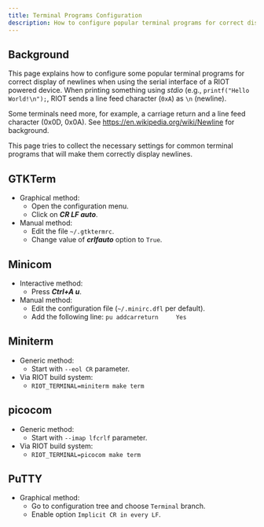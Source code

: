 ```yaml
---
title: Terminal Programs Configuration
description: How to configure popular terminal programs for correct display of newlines
---
```


## Background

This page explains how to configure some popular terminal programs for correct
display of newlines when using the serial interface of a RIOT powered device.
When printing something using *stdio* (e.g., `printf("Hello World!\n");`, RIOT
sends a line feed character (`0xA`) as `\n` (newline).

Some terminals need more, for example, a carriage return and a line feed
character (0x0D, 0x0A). See https://en.wikipedia.org/wiki/Newline for background.

This page tries to collect the necessary settings for common terminal programs
that will make them correctly display newlines.

## GTKTerm

- Graphical method:
    - Open the configuration menu.
    - Click on ***CR LF auto***.
- Manual method:
    - Edit the file `~/.gtktermrc`.
    - Change value of ***crlfauto*** option to `True`.

## Minicom

- Interactive method:
    - Press ***Ctrl+A u***.
- Manual method:
    - Edit the configuration file (`~/.minirc.dfl` per default).
    - Add the following line:
    `pu addcarreturn     Yes`

## Miniterm

- Generic method:
    - Start with `--eol CR` parameter.
- Via RIOT build system:
    - `RIOT_TERMINAL=miniterm make term`

## picocom

- Generic method:
    - Start with `--imap lfcrlf` parameter.
- Via RIOT build system:
    - `RIOT_TERMINAL=picocom make term`

## PuTTY

- Graphical method:
    - Go to configuration tree and choose `Terminal` branch.
    - Enable option `Implicit CR in every LF`.

